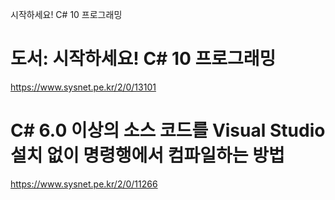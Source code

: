 시작하세요! C# 10 프로그래밍


# 도서: 시작하세요! C# 10 프로그래밍

https://www.sysnet.pe.kr/2/0/13101


# C# 6.0 이상의 소스 코드를 Visual Studio 설치 없이 명령행에서 컴파일하는 방법

https://www.sysnet.pe.kr/2/0/11266
